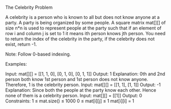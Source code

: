The Celebrity Problem


A celebrity is a person who is known to all but does not know anyone at a party. A party is being organized by some people. A square matrix mat[][] of size n*n is used to represent people at the party such that if an element of row i and column j is set to 1 it means ith person knows jth person. You need to return the index of the celebrity in the party, if the celebrity does not exist, return -1.

Note: Follow 0-based indexing.

Examples:

Input: mat[][] = [[1, 1, 0],
                [0, 1, 0],
                [0, 1, 1]]
Output: 1
Explanation: 0th and 2nd person both know 1st person and 1st person does not know anyone. Therefore, 1 is the celebrity person.
Input: mat[][] = [[1, 1], 
                [1, 1]]
Output: -1
Explanation: Since both the people at the party know each other. Hence none of them is a celebrity person.
Input: mat[][] = [[1]]
Output: 0
Constraints:
1 ≤ mat.size() ≤ 1000
0 ≤ mat[i][j] ≤ 1
mat[i][i] = 1